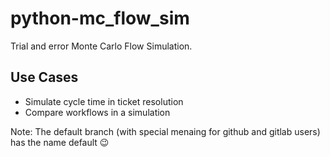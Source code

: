 # python-mc_flow_sim
Trial and error Monte Carlo Flow Simulation.

## Use Cases
* Simulate cycle time in ticket resolution
* Compare workflows in a simulation

Note: The default branch (with special menaing for github and gitlab users) has the name default 😉
